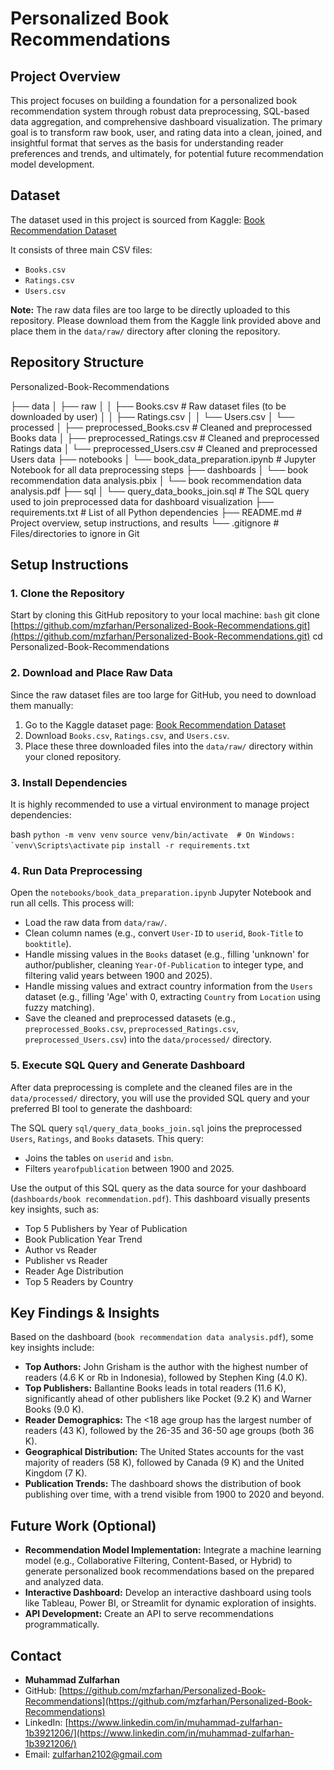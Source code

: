 # Personalized Book Recommendations

## Project Overview
This project focuses on building a foundation for a personalized book recommendation system through robust data preprocessing, SQL-based data aggregation, and comprehensive dashboard visualization. The primary goal is to transform raw book, user, and rating data into a clean, joined, and insightful format that serves as the basis for understanding reader preferences and trends, and ultimately, for potential future recommendation model development.

## Dataset
The dataset used in this project is sourced from Kaggle:
[Book Recommendation Dataset](https://www.kaggle.com/datasets/arashnic/book-recommendation-dataset?select=Books.csv)

It consists of three main CSV files:
- `Books.csv`
- `Ratings.csv`
- `Users.csv`

**Note:** The raw data files are too large to be directly uploaded to this repository. Please download them from the Kaggle link provided above and place them in the `data/raw/` directory after cloning the repository.

## Repository Structure
Personalized-Book-Recommendations

├── data
│ ├── raw
│ │ ├── Books.csv # Raw dataset files (to be downloaded by user)
│ │ ├── Ratings.csv
│ │ └── Users.csv
│ └── processed
│ ├── preprocessed_Books.csv # Cleaned and preprocessed Books data
│ ├── preprocessed_Ratings.csv # Cleaned and preprocessed Ratings data
│ └── preprocessed_Users.csv # Cleaned and preprocessed Users data
├── notebooks
│ └── book_data_preparation.ipynb # Jupyter Notebook for all data preprocessing steps
├── dashboards
│ └── book recommendation data analysis.pbix
│ └── book recommendation data analysis.pdf
├── sql
│ └── query_data_books_join.sql # The SQL query used to join preprocessed data for dashboard visualization
├── requirements.txt # List of all Python dependencies
├── README.md # Project overview, setup instructions, and results
└── .gitignore # Files/directories to ignore in Git

## Setup Instructions

### 1. Clone the Repository
Start by cloning this GitHub repository to your local machine:
```bash```
git clone [https://github.com/mzfarhan/Personalized-Book-Recommendations.git](https://github.com/mzfarhan/Personalized-Book-Recommendations.git)
cd Personalized-Book-Recommendations

### 2. Download and Place Raw Data
Since the raw dataset files are too large for GitHub, you need to download them manually:

1. Go to the Kaggle dataset page: [Book Recommendation Dataset](https://www.kaggle.com/datasets/arashnic/book-recommendation-dataset?select=Books.csv)
2. Download `Books.csv`, `Ratings.csv`, and `Users.csv`.
3. Place these three downloaded files into the `data/raw/` directory within your cloned repository.

### 3. Install Dependencies
It is highly recommended to use a virtual environment to manage project dependencies:

bash
```python -m venv venv```
```source venv/bin/activate  # On Windows: `venv\Scripts\activate```
```pip install -r requirements.txt```

### 4. Run Data Preprocessing
Open the `notebooks/book_data_preparation.ipynb` Jupyter Notebook and run all cells. This process will:

- Load the raw data from `data/raw/`.
- Clean column names (e.g., convert `User-ID` to `userid`, `Book-Title` to `booktitle`).
- Handle missing values in the `Books` dataset (e.g., filling 'unknown' for author/publisher, cleaning `Year-Of-Publication` to integer type, and filtering valid years between 1900 and 2025).
- Handle missing values and extract country information from the `Users` dataset (e.g., filling 'Age' with 0, extracting `Country` from `Location` using fuzzy matching).
- Save the cleaned and preprocessed datasets (e.g., `preprocessed_Books.csv`, `preprocessed_Ratings.csv`, `preprocessed_Users.csv`) into the `data/processed/` directory.

### 5. Execute SQL Query and Generate Dashboard
After data preprocessing is complete and the cleaned files are in the `data/processed/` directory, you will use the provided SQL query and your preferred BI tool to generate the dashboard:

The SQL query `sql/query_data_books_join.sql` joins the preprocessed `Users`, `Ratings`, and `Books` datasets. This query:

- Joins the tables on `userid` and `isbn`.
- Filters `yearofpublication` between 1900 and 2025.

Use the output of this SQL query as the data source for your dashboard (`dashboards/book recommendation.pdf`). This dashboard visually presents key insights, such as:

- Top 5 Publishers by Year of Publication
- Book Publication Year Trend
- Author vs Reader
- Publisher vs Reader
- Reader Age Distribution
- Top 5 Readers by Country

## Key Findings & Insights
Based on the dashboard (`book recommendation data analysis.pdf`), some key insights include:

- **Top Authors:** John Grisham is the author with the highest number of readers (4.6 K or Rb in Indonesia), followed by Stephen King (4.0 K).
- **Top Publishers:** Ballantine Books leads in total readers (11.6 K), significantly ahead of other publishers like Pocket (9.2 K) and Warner Books (9.0 K).
- **Reader Demographics:** The <18 age group has the largest number of readers (43 K), followed by the 26-35 and 36-50 age groups (both 36 K).
- **Geographical Distribution:** The United States accounts for the vast majority of readers (58 K), followed by Canada (9 K) and the United Kingdom (7 K).
- **Publication Trends:** The dashboard shows the distribution of book publishing over time, with a trend visible from 1900 to 2020 and beyond.

## Future Work (Optional)
- **Recommendation Model Implementation:** Integrate a machine learning model (e.g., Collaborative Filtering, Content-Based, or Hybrid) to generate personalized book recommendations based on the prepared and analyzed data.
- **Interactive Dashboard:** Develop an interactive dashboard using tools like Tableau, Power BI, or Streamlit for dynamic exploration of insights.
- **API Development:** Create an API to serve recommendations programmatically.

## Contact
* **Muhammad Zulfarhan**
* GitHub: [https://github.com/mzfarhan/Personalized-Book-Recommendations](https://github.com/mzfarhan/Personalized-Book-Recommendations)
* LinkedIn: [https://www.linkedin.com/in/muhammad-zulfarhan-1b3921206/](https://www.linkedin.com/in/muhammad-zulfarhan-1b3921206/)
* Email: [zulfarhan2102@gmail.com](mailto:zulfarhan2102@gmail.com)
